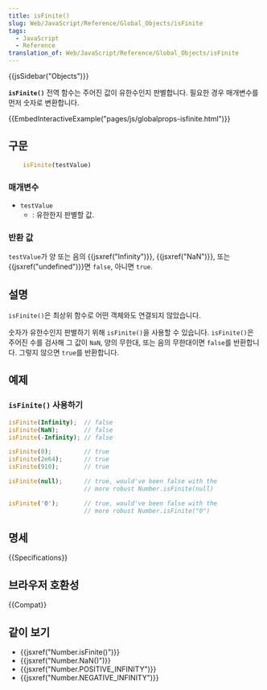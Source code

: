 ```yaml
---
title: isFinite()
slug: Web/JavaScript/Reference/Global_Objects/isFinite
tags:
  - JavaScript
  - Reference
translation_of: Web/JavaScript/Reference/Global_Objects/isFinite
---
```

{{jsSidebar("Objects")}}

**`isFinite()`** 전역 함수는 주어진 값이 유한수인지 판별합니다. 필요한 경우 매개변수를 먼저 숫자로 변환합니다.

{{EmbedInteractiveExample("pages/js/globalprops-isfinite.html")}}

## 구문

```js
    isFinite(testValue)
```

### 매개변수

- `testValue`
  - : 유한한지 판별할 값.

### 반환 값

`testValue`가 양 또는 음의 {{jsxref("Infinity")}}, {{jsxref("NaN")}}, 또는 {{jsxref("undefined")}}면 `false`, 아니면 `true`.

## 설명

`isFinite()`은 최상위 함수로 어떤 객체와도 연결되지 않았습니다.

숫자가 유한수인지 판별하기 위해 `isFinite()`을 사용할 수 있습니다. `isFinite()`은 주어진 수를 검사해 그 값이 `NaN`, 양의 무한대, 또는 음의 무한대이면 `false`를 반환합니다. 그렇지 않으면 `true`를 반환합니다.

## 예제

### `isFinite()` 사용하기

```js
isFinite(Infinity);  // false
isFinite(NaN);       // false
isFinite(-Infinity); // false

isFinite(0);         // true
isFinite(2e64);      // true
isFinite(910);       // true

isFinite(null);      // true, would've been false with the
                     // more robust Number.isFinite(null)

isFinite('0');       // true, would've been false with the
                     // more robust Number.isFinite("0")
```

## 명세

{{Specifications}}

## 브라우저 호환성

{{Compat}}

## 같이 보기

- {{jsxref("Number.isFinite()")}}
- {{jsxref("Number.NaN()")}}
- {{jsxref("Number.POSITIVE_INFINITY")}}
- {{jsxref("Number.NEGATIVE_INFINITY")}}
